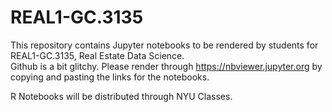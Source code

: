 # REAL1-GC.3135
This repository contains Jupyter notebooks to be rendered by students for REAL1-GC.3135, Real Estate Data Science.  
Github is a bit glitchy.  Please render through https://nbviewer.jupyter.org by copying and pasting the links for the notebooks.

R Notebooks will be distributed through NYU Classes.
